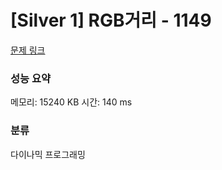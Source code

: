 
# [Silver 1] RGB거리 - 1149 

[문제 링크](https://www.acmicpc.net/problem/1149)
### 성능 요약

<p>메모리: 15240 KB 시간: 140 ms </p>

### 분류
다이나믹 프로그래밍
